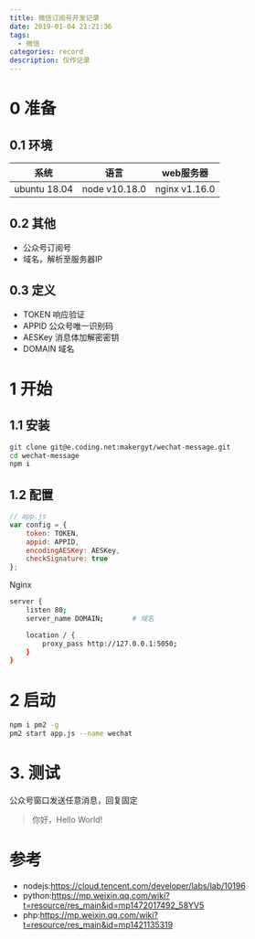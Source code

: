 ```yaml
---
title: 微信订阅号开发记录
date: 2019-01-04 21:21:36
tags: 
  - 微信
categories: record
description: 仅作记录
---
```

# 0 准备
## 0.1 环境
| 系统 | 语言 | web服务器 |
| ---- | ---- | ---- |
| ubuntu 18.04 | node v10.18.0 | nginx v1.16.0 |
## 0.2 其他
- 公众号订阅号
- 域名，解析至服务器IP

## 0.3 定义
- TOKEN 响应验证
- APPID 公众号唯一识别码
- AESKey 消息体加解密密钥
- DOMAIN 域名

# 1 开始
## 1.1 安装
```sh
git clone git@e.coding.net:makergyt/wechat-message.git
cd wechat-message
npm i
```
## 1.2 配置
```js
// app.js
var config = {
    token: TOKEN, 
    appid: APPID, 
    encodingAESKey: AESKey,
    checkSignature: true 
};
```
Nginx
```sh
server {
    listen 80;
    server_name DOMAIN;       # 域名

    location / {
        proxy_pass http://127.0.0.1:5050;
    }
}
```
# 2 启动
```sh
npm i pm2 -g
pm2 start app.js --name wechat
```
# 3. 测试
公众号窗口发送任意消息，回复固定
>你好，Hello World!

# 参考
- nodejs:https://cloud.tencent.com/developer/labs/lab/10196
- python:https://mp.weixin.qq.com/wiki?t=resource/res_main&id=mp1472017492_58YV5
- php:https://mp.weixin.qq.com/wiki?t=resource/res_main&id=mp1421135319
